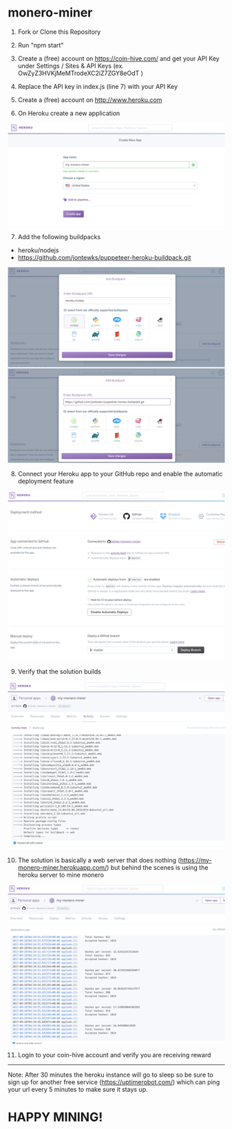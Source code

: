 # monero-miner

1) Fork or Clone this Repository

2) Run "npm start"

3) Create a (free) account on https://coin-hive.com/ and get your API Key under Settings / Sites & API Keys  (ex. OwZyZ3HVKjMeMTrodeXC2iZ7ZGY8eOdT )

4) Replace the API key in index.js (line 7) with your API Key

5) Create a (free) account on http://www.heroku.com

6) On Heroku create a new application

![alt text](/images/1.png)

7) Add the following buildpacks 
- heroku/nodejs
- https://github.com/jontewks/puppeteer-heroku-buildpack.git

![alt text](/images/2.png)
![alt text](/images/3.png)

8) Connect your Heroku app to your GitHub repo and enable the automatic deployment feature

![alt text](/images/4.png)

9) Verify that the solution builds 

![alt text](/images/5.png)

10) The solution is basically a web server that does nothing  (https://my-monero-miner.herokuapp.com/) but behind the scenes is using the heroku server to mine monero

![alt text](/images/6.png)

11) Login to your coin-hive account and verify you are receiving reward
-----------------
Note: After 30 minutes the heroku instance will go to sleep so be sure to sign up for another free service (https://uptimerobot.com/) which can ping your url every 5 minutes to make sure it stays up.

# HAPPY MINING! 
